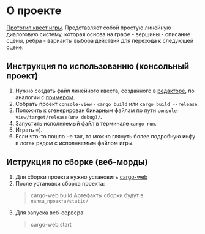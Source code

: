 # О проекте
[Прототип квест игры](https://gregoryghost.github.io/quest-game/web-view/static/). Представляет собой простую линейную диалоговую систему, которая основа на графе - вершины - описание сцены, ребра - варианты выбора действий для перехода к следующей сцене.

## Инструкция по использованию (консольный проект)
1. Нужно создать файл линейного квеста, созданного в [редакторе](https://www.yworks.com/yed-live/), по аналогии с [примером](./console-view/scenes-choices.graphml).
2. Собрать проект `console-view` - ```cargo build``` или ```cargo build --release```.
3. Положить к сгенерирован бинарным файлам по пути `console-view/target/release(или debug)/`.
4. Запустить исполняемый файл в терминале `cargo run`.
5. Играть =).
6. Если что-то пошло не так, то можно глянуть более подробную инфу в логах рядом с исполняемым файлом игры.

## Иструкция по сборке (веб-морды)
1. Для сборки проекта нужно установить [cargo-web](https://github.com/koute/cargo-web)
2. После установки сборка проекта:
   > cargo-web build
   Артефакты сборки будут в ```папка_проекта/static/```
3. Для запуска веб-сервера:
   > cargo-web start